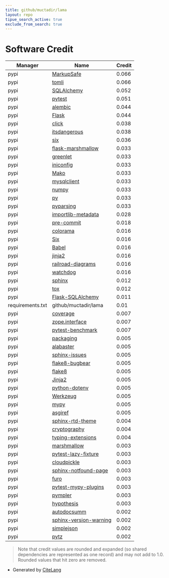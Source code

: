 ```yaml
---
title: github/muctadir/lama
layout: repo
tipue_search_active: true
exclude_from_search: true
---
```

# Software Credit

|Manager|Name|Credit|
|-------|----|------|
|pypi|[MarkupSafe](https://palletsprojects.com/p/markupsafe/)|0.066|
|pypi|[tomli](https://pypi.org/project/tomli)|0.066|
|pypi|[SQLAlchemy](https://www.sqlalchemy.org)|0.052|
|pypi|[pytest](https://docs.pytest.org/en/latest/)|0.051|
|pypi|[alembic](https://alembic.sqlalchemy.org)|0.044|
|pypi|[Flask](https://flask.palletsprojects.com)|0.044|
|pypi|[click](https://palletsprojects.com/p/click/)|0.038|
|pypi|[itsdangerous](https://palletsprojects.com/p/itsdangerous/)|0.038|
|pypi|[six](https://github.com/benjaminp/six)|0.036|
|pypi|[flask-marshmallow](https://github.com/marshmallow-code/flask-marshmallow)|0.033|
|pypi|[greenlet](https://greenlet.readthedocs.io/)|0.033|
|pypi|[iniconfig](http://github.com/RonnyPfannschmidt/iniconfig)|0.033|
|pypi|[Mako](https://www.makotemplates.org/)|0.033|
|pypi|[mysqlclient](https://github.com/PyMySQL/mysqlclient)|0.033|
|pypi|[numpy](https://www.numpy.org)|0.033|
|pypi|[py](https://py.readthedocs.io/)|0.033|
|pypi|[pyparsing](https://pypi.org/project/pyparsing)|0.033|
|pypi|[importlib-metadata](https://pypi.org/project/importlib-metadata)|0.028|
|pypi|[pre-commit](https://github.com/pre-commit/pre-commit)|0.018|
|pypi|[colorama](https://pypi.org/project/colorama)|0.016|
|pypi|[Six](https://pypi.org/project/Six)|0.016|
|pypi|[Babel](https://pypi.org/project/Babel)|0.016|
|pypi|[jinja2](https://pypi.org/project/jinja2)|0.016|
|pypi|[railroad-diagrams](https://pypi.org/project/railroad-diagrams)|0.016|
|pypi|[watchdog](https://pypi.org/project/watchdog)|0.016|
|pypi|[sphinx](https://pypi.org/project/sphinx)|0.012|
|pypi|[tox](https://pypi.org/project/tox)|0.012|
|pypi|[Flask-SQLAlchemy](https://flask-sqlalchemy.palletsprojects.com)|0.011|
|requirements.txt|github/muctadir/lama|0.01|
|pypi|[coverage](https://github.com/nedbat/coveragepy)|0.007|
|pypi|[zope.interface](https://pypi.org/project/zope.interface)|0.007|
|pypi|[pytest-benchmark](https://pypi.org/project/pytest-benchmark)|0.007|
|pypi|[packaging](https://github.com/pypa/packaging)|0.005|
|pypi|[alabaster](https://pypi.org/project/alabaster)|0.005|
|pypi|[sphinx-issues](https://pypi.org/project/sphinx-issues)|0.005|
|pypi|[flake8-bugbear](https://pypi.org/project/flake8-bugbear)|0.005|
|pypi|[flake8](https://pypi.org/project/flake8)|0.005|
|pypi|[Jinja2](https://palletsprojects.com/p/jinja/)|0.005|
|pypi|[python-dotenv](https://github.com/theskumar/python-dotenv)|0.005|
|pypi|[Werkzeug](https://werkzeug.palletsprojects.com)|0.005|
|pypi|[mypy](https://pypi.org/project/mypy)|0.005|
|pypi|[asgiref](https://pypi.org/project/asgiref)|0.005|
|pypi|[sphinx-rtd-theme](https://pypi.org/project/sphinx-rtd-theme)|0.004|
|pypi|[cryptography](https://pypi.org/project/cryptography)|0.004|
|pypi|[typing-extensions](https://pypi.org/project/typing-extensions)|0.004|
|pypi|[marshmallow](https://github.com/marshmallow-code/marshmallow)|0.003|
|pypi|[pytest-lazy-fixture](https://pypi.org/project/pytest-lazy-fixture)|0.003|
|pypi|[cloudpickle](https://github.com/cloudpipe/cloudpickle)|0.003|
|pypi|[sphinx-notfound-page](https://pypi.org/project/sphinx-notfound-page)|0.003|
|pypi|[furo](https://pypi.org/project/furo)|0.003|
|pypi|[pytest-mypy-plugins](https://pypi.org/project/pytest-mypy-plugins)|0.003|
|pypi|[pympler](https://pypi.org/project/pympler)|0.003|
|pypi|[hypothesis](https://pypi.org/project/hypothesis)|0.003|
|pypi|[autodocsumm](https://pypi.org/project/autodocsumm)|0.002|
|pypi|[sphinx-version-warning](https://pypi.org/project/sphinx-version-warning)|0.002|
|pypi|[simplejson](https://pypi.org/project/simplejson)|0.002|
|pypi|[pytz](https://pypi.org/project/pytz)|0.002|


> Note that credit values are rounded and expanded (so shared dependencies are represented as one record) and may not add to 1.0. Rounded values that hit zero are removed.


- Generated by [CiteLang](https://github.com/vsoch/citelang)
